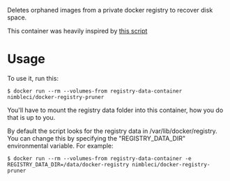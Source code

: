 Deletes orphaned images from a private docker registry to recover disk space.

This container was heavily inspired by [this script](https://gist.github.com/kwk/c5443f2a1abcf0eb1eaa)

# Usage
To use it, run this:
```
$ docker run --rm --volumes-from registry-data-container nimbleci/docker-registry-pruner
```
You'll have to mount the registry data folder into this container, how you do
that is up to you.

By default the script looks for the registry data in /var/lib/docker/registry.
You can change this by specifying the "REGISTRY_DATA_DIR" environmental
variable. For example:
```
$ docker run --rm --volumes-from registry-data-container -e REGISTRY_DATA_DIR=/data/docker-registry nimbleci/docker-registry-pruner
```